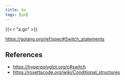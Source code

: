 ```yaml
---
title: Go
tags: [go]
---
```


{{< r "a.go" >}}

<https://golang.org/ref/spec#Switch_statements>

## References

- <https://hyperpolyglot.org/c#switch>
- <https://rosettacode.org/wiki/Conditional_structures>
